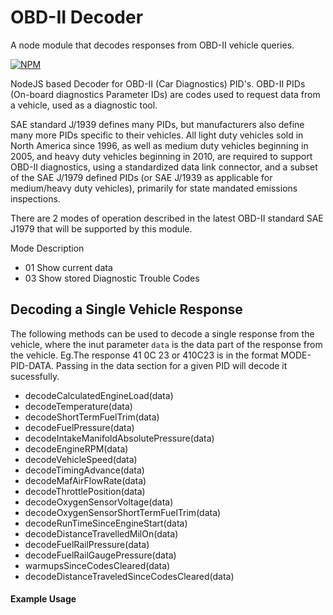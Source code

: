 # OBD-II Decoder

A node module that decodes responses from OBD-II vehicle queries.

[![NPM](https://nodei.co/npm/obd-ii-decoder.png)](https://npmjs.org/package/obd-ii-decoder)

NodeJS based Decoder for OBD-II (Car Diagnostics) PID's. OBD-II PIDs (On-board diagnostics Parameter IDs) are codes used to request data from a vehicle, used as a diagnostic tool.

SAE standard J/1939 defines many PIDs, but manufacturers also define many more PIDs specific to their vehicles. All light duty vehicles sold in North America since 1996, as well as medium duty vehicles beginning in 2005, and heavy duty vehicles beginning in 2010, are required to support OBD-II diagnostics, using a standardized data link connector, and a subset of the SAE J/1979 defined PIDs (or SAE J/1939 as applicable for medium/heavy duty vehicles), primarily for state mandated emissions inspections.

There are 2 modes of operation described in the latest OBD-II standard SAE J1979 that will be supported by this module.

Mode  Description
* 01	Show current data
* 03	Show stored Diagnostic Trouble Codes

## Decoding a Single Vehicle Response

The following methods can be used to decode a single response from the vehicle, where the inut parameter `data` is the data part of the response from the vehicle. Eg.The response 41 0C 23 or 410C23 is in the format MODE-PID-DATA. Passing in the data section for a given PID will decode it sucessfully.

* decodeCalculatedEngineLoad(data)
* decodeTemperature(data)
* decodeShortTermFuelTrim(data)
* decodeFuelPressure(data)
* decodeIntakeManifoldAbsolutePressure(data)
* decodeEngineRPM(data)
* decodeVehicleSpeed(data)
* decodeTimingAdvance(data)
* decodeMafAirFlowRate(data)
* decodeThrottlePosition(data)
* decodeOxygenSensorVoltage(data)
* decodeOxygenSensorShortTermFuelTrim(data)
* decodeRunTimeSinceEngineStart(data)
* decodeDistanceTravelledMilOn(data)
* decodeFuelRailPressure(data)
* decodeFuelRailGaugePressure(data)
* warmupsSinceCodesCleared(data)
* decodeDistanceTraveledSinceCodesCleared(data)

#### Example Usage
